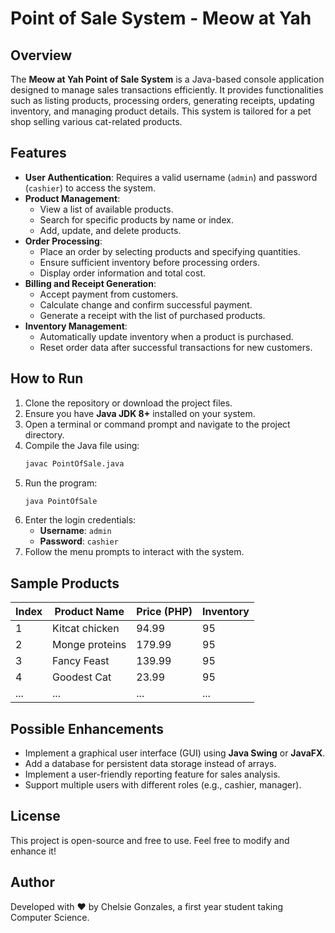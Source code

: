 # Point of Sale System - Meow at Yah

## Overview

The **Meow at Yah Point of Sale System** is a Java-based console application designed to manage sales transactions efficiently. It provides functionalities such as listing products, processing orders, generating receipts, updating inventory, and managing product details. This system is tailored for a pet shop selling various cat-related products.

## Features

- **User Authentication**: Requires a valid username (`admin`) and password (`cashier`) to access the system.
- **Product Management**:
  - View a list of available products.
  - Search for specific products by name or index.
  - Add, update, and delete products.
- **Order Processing**:
  - Place an order by selecting products and specifying quantities.
  - Ensure sufficient inventory before processing orders.
  - Display order information and total cost.
- **Billing and Receipt Generation**:
  - Accept payment from customers.
  - Calculate change and confirm successful payment.
  - Generate a receipt with the list of purchased products.
- **Inventory Management**:
  - Automatically update inventory when a product is purchased.
  - Reset order data after successful transactions for new customers.

## How to Run

1. Clone the repository or download the project files.
2. Ensure you have **Java JDK 8+** installed on your system.
3. Open a terminal or command prompt and navigate to the project directory.
4. Compile the Java file using:
   ```sh
   javac PointOfSale.java
   ```
5. Run the program:
   ```sh
   java PointOfSale
   ```
6. Enter the login credentials:
   - **Username**: `admin`
   - **Password**: `cashier`
7. Follow the menu prompts to interact with the system.

## Sample Products

| Index | Product Name   | Price (PHP) | Inventory |
| ----- | -------------- | ----------- | --------- |
| 1     | Kitcat chicken | 94.99       | 95        |
| 2     | Monge proteins | 179.99      | 95        |
| 3     | Fancy Feast    | 139.99      | 95        |
| 4     | Goodest Cat    | 23.99       | 95        |
| ...   | ...            | ...         | ...       |

## Possible Enhancements

- Implement a graphical user interface (GUI) using **Java Swing** or **JavaFX**.
- Add a database for persistent data storage instead of arrays.
- Implement a user-friendly reporting feature for sales analysis.
- Support multiple users with different roles (e.g., cashier, manager).

## License

This project is open-source and free to use. Feel free to modify and enhance it!

## Author

Developed with ❤️ by Chelsie Gonzales, a first year student taking Computer Science.



